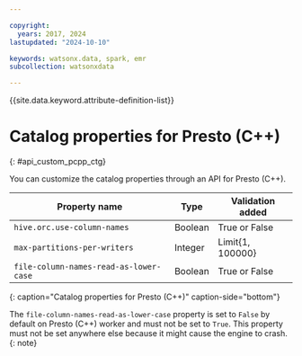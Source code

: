 ```yaml
---

copyright:
  years: 2017, 2024
lastupdated: "2024-10-10"

keywords: watsonx.data, spark, emr
subcollection: watsonxdata

---
```


{{site.data.keyword.attribute-definition-list}}

# Catalog properties for Presto (C++)
{: #api_custom_pcpp_ctg}

You can customize the catalog properties through an API for Presto (C++).

| Property name | Type | Validation added |
| --- | --- | --- |
| `hive.orc.use-column-names` | Boolean | True or False |
| `max-partitions-per-writers` | Integer | Limit{1, 100000} |
| `file-column-names-read-as-lower-case` | Boolean | True or False |
{: caption="Catalog properties for Presto (C++)" caption-side="bottom"}

The `file-column-names-read-as-lower-case` property is set to `False` by default on Presto (C++) worker and must not be set to `True`. This property must not be set anywhere else because it might cause the engine to crash.
{: note}
